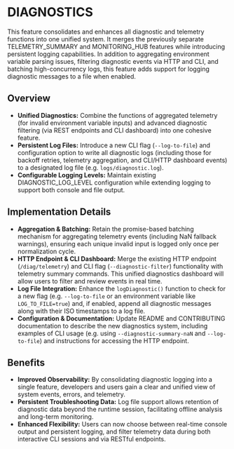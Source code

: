 # DIAGNOSTICS

This feature consolidates and enhances all diagnostic and telemetry functions into one unified system. It merges the previously separate TELEMETRY_SUMMARY and MONITORING_HUB features while introducing persistent logging capabilities. In addition to aggregating environment variable parsing issues, filtering diagnostic events via HTTP and CLI, and batching high-concurrency logs, this feature adds support for logging diagnostic messages to a file when enabled.

## Overview

- **Unified Diagnostics:** Combine the functions of aggregated telemetry (for invalid environment variable inputs) and advanced diagnostic filtering (via REST endpoints and CLI dashboard) into one cohesive feature.
- **Persistent Log Files:** Introduce a new CLI flag (`--log-to-file`) and configuration option to write all diagnostic logs (including those for backoff retries, telemetry aggregation, and CLI/HTTP dashboard events) to a designated log file (e.g. `logs/diagnostic.log`).
- **Configurable Logging Levels:** Maintain existing DIAGNOSTIC_LOG_LEVEL configuration while extending logging to support both console and file output.

## Implementation Details

- **Aggregation & Batching:** Retain the promise-based batching mechanism for aggregating telemetry events (including NaN fallback warnings), ensuring each unique invalid input is logged only once per normalization cycle.
- **HTTP Endpoint & CLI Dashboard:** Merge the existing HTTP endpoint (`/diag/telemetry`) and CLI flag (`--diagnostic-filter`) functionality with telemetry summary commands. This unified diagnostics dashboard will allow users to filter and review events in real time.
- **Log File Integration:** Enhance the `logDiagnostic()` function to check for a new flag (e.g. `--log-to-file` or an environment variable like `LOG_TO_FILE=true`) and, if enabled, append all diagnostic messages along with their ISO timestamps to a log file.
- **Configuration & Documentation:** Update README and CONTRIBUTING documentation to describe the new diagnostics system, including examples of CLI usage (e.g. using `--diagnostic-summary-naN` and `--log-to-file`) and instructions for accessing the HTTP endpoint.

## Benefits

- **Improved Observability:** By consolidating diagnostic logging into a single feature, developers and users gain a clear and unified view of system events, errors, and telemetry.
- **Persistent Troubleshooting Data:** Log file support allows retention of diagnostic data beyond the runtime session, facilitating offline analysis and long-term monitoring.
- **Enhanced Flexibility:** Users can now choose between real-time console output and persistent logging, and filter telemetry data during both interactive CLI sessions and via RESTful endpoints.
